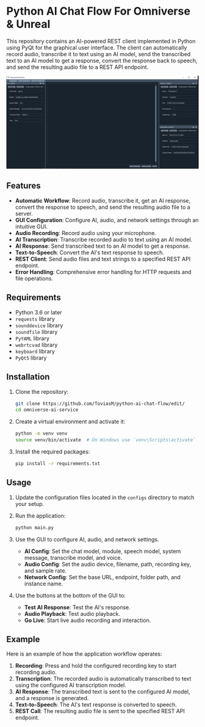 # Python AI Chat Flow For Omniverse & Unreal

This repository contains an AI-powered REST client implemented in Python using PyQt for the graphical user interface. The client can automatically record audio, transcribe it to text using an AI model, send the transcribed text to an AI model to get a response, convert the response back to speech, and send the resulting audio file to a REST API endpoint.

![Alt Text](resources/ai_conversation.png)

## Features

- **Automatic Workflow**: Record audio, transcribe it, get an AI response, convert the response to speech, and send the resulting audio file to a server.
- **GUI Configuration**: Configure AI, audio, and network settings through an intuitive GUI.
- **Audio Recording**: Record audio using your microphone.
- **AI Transcription**: Transcribe recorded audio to text using an AI model.
- **AI Response**: Send transcribed text to an AI model to get a response.
- **Text-to-Speech**: Convert the AI's text response to speech.
- **REST Client**: Send audio files and text strings to a specified REST API endpoint.
- **Error Handling**: Comprehensive error handling for HTTP requests and file operations.

## Requirements

- Python 3.6 or later
- `requests` library
- `sounddevice` library
- `soundfile` library
- `PyYAML` library
- `webrtcvad` library
- `keyboard` library
- `PyQt5` library

## Installation

1. Clone the repository:
    ```sh
    git clone https://github.com/ToviasM/python-ai-chat-flow/edit/
    cd omniverse-ai-service
    ```

2. Create a virtual environment and activate it:
    ```sh
    python -m venv venv
    source venv/bin/activate  # On Windows use `venv\Scripts\activate`
    ```

3. Install the required packages:
    ```sh
    pip install -r requirements.txt
    ```

## Usage

1. Update the configuration files located in the `configs` directory to match your setup.

2. Run the application:
    ```sh
    python main.py
    ```

3. Use the GUI to configure AI, audio, and network settings.

    - **AI Config**: Set the chat model, module, speech model, system message, transcribe model, and voice.
    - **Audio Config**: Set the audio device, filename, path, recording key, and sample rate.
    - **Network Config**: Set the base URL, endpoint, folder path, and instance name.

4. Use the buttons at the bottom of the GUI to:
    - **Test AI Response**: Test the AI's response.
    - **Audio Playback**: Test audio playback.
    - **Go Live**: Start live audio recording and interaction.

## Example

Here is an example of how the application workflow operates:

1. **Recording**: Press and hold the configured recording key to start recording audio.
2. **Transcription**: The recorded audio is automatically transcribed to text using the configured AI transcription model.
3. **AI Response**: The transcribed text is sent to the configured AI model, and a response is generated.
4. **Text-to-Speech**: The AI's text response is converted to speech.
5. **REST Call**: The resulting audio file is sent to the specified REST API endpoint.
